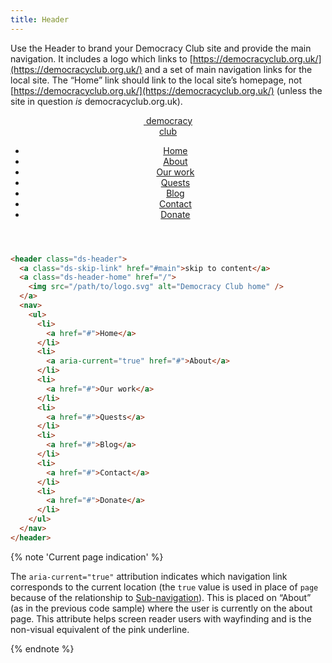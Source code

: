 ```yaml
---
title: Header
---
```


Use the Header to brand your Democracy Club site and provide the main navigation. It includes a logo which links to [https://democracyclub.org.uk/](https://democracyclub.org.uk/) and a set of main navigation links for the local site. The “Home” link should link to the local site’s homepage, not [https://democracyclub.org.uk/](https://democracyclub.org.uk/) (unless the site in question _is_ democracyclub.org.uk).

<div class="ds-scope site-resizer">
  <header class="ds-header">
    <a class="ds-logo" href="/">
      <img src="{{site.basedir}}/images/logo_icon.svg" alt="" />
      <span>democracy<br>club</span>
    </a>
    <nav>
      <ul>
        <li>
          <a href="/">Home</a>
        </li>
        <li>
          <a aria-current="true" href=".path/to/about">About</a>
        </li>
        <li>
          <a href="/path/to/">Our work</a>
        </li>
        <li>
          <a href="#">Quests</a>
        </li>
        <li>
          <a href="#">Blog</a>
        </li>
        <li>
          <a href="#">Contact</a>
        </li>
        <li>
          <a href="#">Donate</a>
        </li>
      </ul>
    </nav>
  </header>
</div>

```html
<header class="ds-header">
  <a class="ds-skip-link" href="#main">skip to content</a>
  <a class="ds-header-home" href="/">
    <img src="/path/to/logo.svg" alt="Democracy Club home" />
  </a>
  <nav>
    <ul>
      <li>
        <a href="#">Home</a>
      </li>
      <li>
        <a aria-current="true" href="#">About</a>
      </li>
      <li>
        <a href="#">Our work</a>
      </li>
      <li>
        <a href="#">Quests</a>
      </li>
      <li>
        <a href="#">Blog</a>
      </li>
      <li>
        <a href="#">Contact</a>
      </li>
      <li>
        <a href="#">Donate</a>
      </li>
    </ul>
  </nav>
</header>
```

{% note 'Current page indication' %}

The `aria-current="true"` attribution indicates which navigation link corresponds to the current location (the `true` value is used in place of `page` because of the relationship to [Sub-navigation]({{site.basedir}}/components/subnavigation)). This is placed on “About” (as in the previous code sample) where the user is currently on the about page. This attribute helps screen reader users with wayfinding and is the non-visual equivalent of the pink underline.

{% endnote %}
